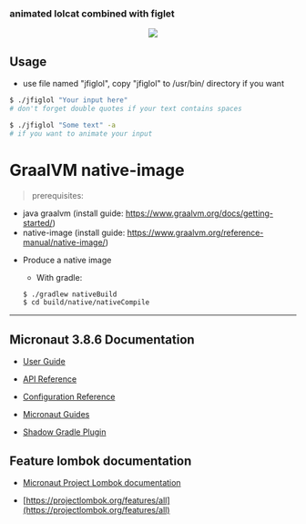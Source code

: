 ### animated lolcat combined with figlet

<p align="center">
   <img src="https://github.com/vzvz4/jfiglol/blob/master/img/g.gif"/>
</p>

## Usage
- use file named "jfiglol", copy "jfiglol" to /usr/bin/ directory if you want

```bash
$ ./jfiglol "Your input here"
# don't forget double quotes if your text contains spaces

$ ./jfiglol "Some text" -a
# if you want to animate your input
```

<h1> GraalVM native-image </h1>

> prerequisites:
- java graalvm (install guide: https://www.graalvm.org/docs/getting-started/)
- native-image (install guide: https://www.graalvm.org/reference-manual/native-image/)

* Produce a native image

   * With gradle:

   ```bash
   $ ./gradlew nativeBuild
   $ cd build/native/nativeCompile
   ```
---

## Micronaut 3.8.6 Documentation

- [User Guide](https://docs.micronaut.io/3.8.6/guide/index.html)
- [API Reference](https://docs.micronaut.io/3.8.6/api/index.html)
- [Configuration Reference](https://docs.micronaut.io/3.8.6/guide/configurationreference.html)
- [Micronaut Guides](https://guides.micronaut.io/index.html)


- [Shadow Gradle Plugin](https://plugins.gradle.org/plugin/com.github.johnrengelman.shadow)
## Feature lombok documentation

- [Micronaut Project Lombok documentation](https://docs.micronaut.io/latest/guide/index.html#lombok)

- [https://projectlombok.org/features/all](https://projectlombok.org/features/all)


